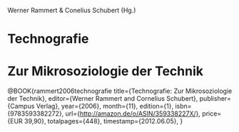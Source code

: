 Werner Rammert & Conelius Schubert (Hg.)

# Technografie
# Zur Mikrosoziologie der Technik

@BOOK{rammert2006technografie
 title={Technografie: Zur Mikrosoziologie der Technik},
 editor={Werner Rammert and Cornelius Schubert},
 publisher={Campus Verlag},
 year={2006},
 month={11},
 edition={1},
 isbn={9783593382272},
 url={http://amazon.de/o/ASIN/359338227X/},
 price={EUR 39,90},
 totalpages={448},
 timestamp={2012.06.05},
}
